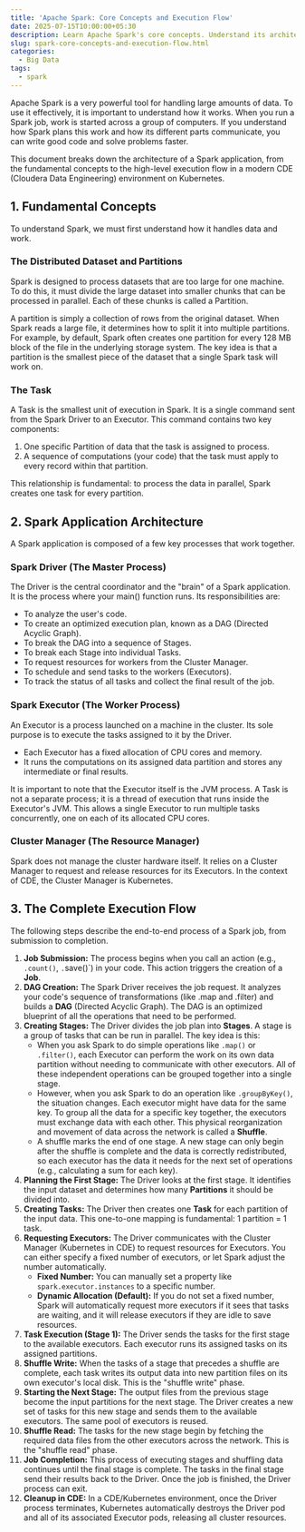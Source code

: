 ```yaml
---
title: 'Apache Spark: Core Concepts and Execution Flow'
date: 2025-07-15T10:00:00+05:30
description: Learn Apache Spark's core concepts. Understand its architecture with Drivers & Executors, and execution flow with Jobs, Stages, and Tasks on Kubernetes.
slug: spark-core-concepts-and-execution-flow.html
categories:
  - Big Data
tags:
  - spark
---
```


Apache Spark is a very powerful tool for handling large amounts of data. To use it effectively, it is important to understand how it works. When you run a Spark job, work is started across a group of computers. If you understand how Spark plans this work and how its different parts communicate, you can write good code and solve problems faster.

This document breaks down the architecture of a Spark application, from the fundamental concepts to the high-level execution flow in a modern CDE (Cloudera Data Engineering) environment on Kubernetes.

## 1. Fundamental Concepts
To understand Spark, we must first understand how it handles data and work.
### The Distributed Dataset and Partitions
Spark is designed to process datasets that are too large for one machine. To do this, it must divide the large dataset into smaller chunks that can be processed in parallel. Each of these chunks is called a Partition.

A partition is simply a collection of rows from the original dataset. When Spark reads a large file, it determines how to split it into multiple partitions. For example, by default, Spark often creates one partition for every 128 MB block of the file in the underlying storage system. The key idea is that a partition is the smallest piece of the dataset that a single Spark task will work on.

### The Task
A Task is the smallest unit of execution in Spark. It is a single command sent from the Spark Driver to an Executor. This command contains two key components:
1. One specific Partition of data that the task is assigned to process.
2. A sequence of computations (your code) that the task must apply to every record within that partition.

This relationship is fundamental: to process the data in parallel, Spark creates one task for every partition.

## 2. Spark Application Architecture
A Spark application is composed of a few key processes that work together.

### Spark Driver (The Master Process)
The Driver is the central coordinator and the "brain" of a Spark application. It is the process where your main() function runs. Its responsibilities are:

* To analyze the user's code.
* To create an optimized execution plan, known as a DAG (Directed Acyclic Graph).
* To break the DAG into a sequence of Stages.
* To break each Stage into individual Tasks.
* To request resources for workers from the Cluster Manager.
* To schedule and send tasks to the workers (Executors).
* To track the status of all tasks and collect the final result of the job.

### Spark Executor (The Worker Process)
An Executor is a process launched on a machine in the cluster. Its sole purpose is to execute the tasks assigned to it by the Driver.

* Each Executor has a fixed allocation of CPU cores and memory.
* It runs the computations on its assigned data partition and stores any intermediate or final results.

It is important to note that the Executor itself is the JVM process. A Task is not a separate process; it is a thread of execution that runs inside the Executor's JVM. This allows a single Executor to run multiple tasks concurrently, one on each of its allocated CPU cores.

### Cluster Manager (The Resource Manager)
Spark does not manage the cluster hardware itself. It relies on a Cluster Manager to request and release resources for its Executors. In the context of CDE, the Cluster Manager is Kubernetes.


## 3. The Complete Execution Flow
The following steps describe the end-to-end process of a Spark job, from submission to completion.

1. **Job Submission:** The process begins when you call an action (e.g., `.count()`, `.`save()`) in your code. This action triggers the creation of a **Job**.
2. **DAG Creation:** The Spark Driver receives the job request. It analyzes your code's sequence of transformations (like .map and .filter) and builds a **DAG** (Directed Acyclic Graph). The DAG is an optimized blueprint of all the operations that need to be performed.
3. **Creating Stages:** The Driver divides the job plan into **Stages**. A stage is a group of tasks that can be run in parallel. The key idea is this:
    * When you ask Spark to do simple operations like `.map()` or `.filter()`, each Executor can perform the work on its own data partition without needing to communicate with other executors. All of these independent operations can be grouped together into a single stage.
    * However, when you ask Spark to do an operation like `.groupByKey()`, the situation changes. Each executor might have data for the same key. To group all the data for a specific key together, the executors must exchange data with each other. This physical reorganization and movement of data across the network is called a **Shuffle**.
    * A shuffle marks the end of one stage. A new stage can only begin after the shuffle is complete and the data is correctly redistributed, so each executor has the data it needs for the next set of operations (e.g., calculating a sum for each key).
4. **Planning the First Stage:** The Driver looks at the first stage. It identifies the input dataset and determines how many **Partitions** it should be divided into.
5. **Creating Tasks:** The Driver then creates one **Task** for each partition of the input data. This one-to-one mapping is fundamental: 1 partition = 1 task.
6. **Requesting Executors:** The Driver communicates with the Cluster Manager (Kubernetes in CDE) to request resources for Executors. You can either specify a fixed number of executors, or let Spark adjust the number automatically.
    * **Fixed Number:** You can manually set a property like `spark.executor.instances` to a specific number.
    * **Dynamic Allocation (Default):** If you do not set a fixed number, Spark will automatically request more executors if it sees that tasks are waiting, and it will release executors if they are idle to save resources.
7. **Task Execution (Stage 1):** The Driver sends the tasks for the first stage to the available executors. Each executor runs its assigned tasks on its assigned partitions.
8. **Shuffle Write:** When the tasks of a stage that precedes a shuffle are complete, each task writes its output data into new partition files on its own executor's local disk. This is the "shuffle write" phase.
9. **Starting the Next Stage:** The output files from the previous stage become the input partitions for the next stage. The Driver creates a new set of tasks for this new stage and sends them to the available executors. The same pool of executors is reused.
10. **Shuffle Read:** The tasks for the new stage begin by fetching the required data files from the other executors across the network. This is the "shuffle read" phase.
11. **Job Completion:** This process of executing stages and shuffling data continues until the final stage is complete. The tasks in the final stage send their results back to the Driver. Once the job is finished, the Driver process can exit.
12. **Cleanup in CDE:** In a CDE/Kubernetes environment, once the Driver process terminates, Kubernetes automatically destroys the Driver pod and all of its associated Executor pods, releasing all cluster resources.
